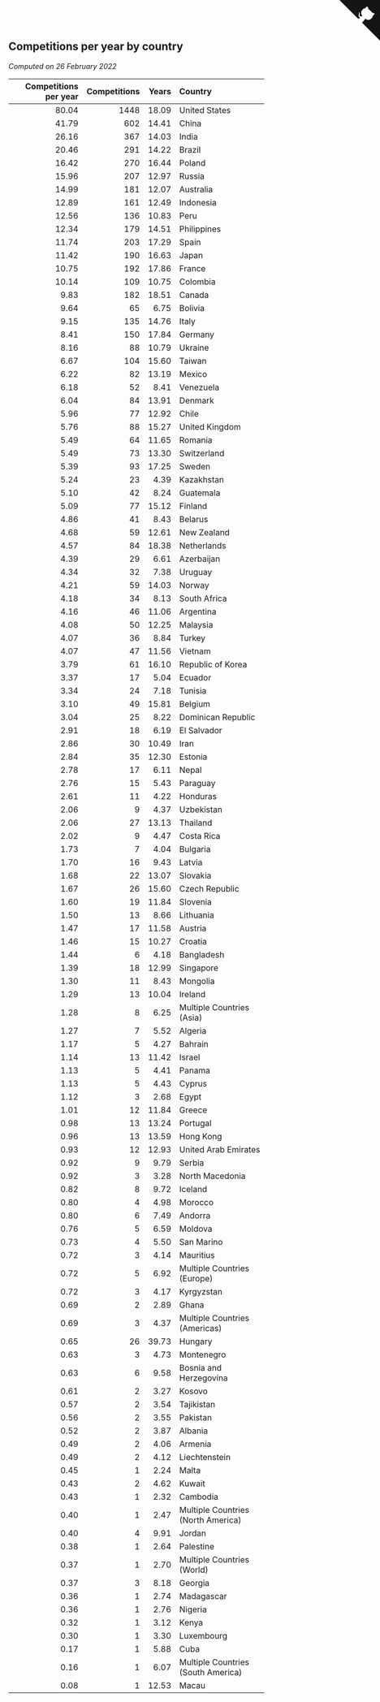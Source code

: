 ## Competitions per year by country

*Computed on 26 February 2022*

| Competitions per year | Competitions | Years | Country |
| ---: | ---: | ---: | :--- |
| 80.04 | 1448 | 18.09 | United States |
| 41.79 | 602 | 14.41 | China |
| 26.16 | 367 | 14.03 | India |
| 20.46 | 291 | 14.22 | Brazil |
| 16.42 | 270 | 16.44 | Poland |
| 15.96 | 207 | 12.97 | Russia |
| 14.99 | 181 | 12.07 | Australia |
| 12.89 | 161 | 12.49 | Indonesia |
| 12.56 | 136 | 10.83 | Peru |
| 12.34 | 179 | 14.51 | Philippines |
| 11.74 | 203 | 17.29 | Spain |
| 11.42 | 190 | 16.63 | Japan |
| 10.75 | 192 | 17.86 | France |
| 10.14 | 109 | 10.75 | Colombia |
| 9.83 | 182 | 18.51 | Canada |
| 9.64 | 65 | 6.75 | Bolivia |
| 9.15 | 135 | 14.76 | Italy |
| 8.41 | 150 | 17.84 | Germany |
| 8.16 | 88 | 10.79 | Ukraine |
| 6.67 | 104 | 15.60 | Taiwan |
| 6.22 | 82 | 13.19 | Mexico |
| 6.18 | 52 | 8.41 | Venezuela |
| 6.04 | 84 | 13.91 | Denmark |
| 5.96 | 77 | 12.92 | Chile |
| 5.76 | 88 | 15.27 | United Kingdom |
| 5.49 | 64 | 11.65 | Romania |
| 5.49 | 73 | 13.30 | Switzerland |
| 5.39 | 93 | 17.25 | Sweden |
| 5.24 | 23 | 4.39 | Kazakhstan |
| 5.10 | 42 | 8.24 | Guatemala |
| 5.09 | 77 | 15.12 | Finland |
| 4.86 | 41 | 8.43 | Belarus |
| 4.68 | 59 | 12.61 | New Zealand |
| 4.57 | 84 | 18.38 | Netherlands |
| 4.39 | 29 | 6.61 | Azerbaijan |
| 4.34 | 32 | 7.38 | Uruguay |
| 4.21 | 59 | 14.03 | Norway |
| 4.18 | 34 | 8.13 | South Africa |
| 4.16 | 46 | 11.06 | Argentina |
| 4.08 | 50 | 12.25 | Malaysia |
| 4.07 | 36 | 8.84 | Turkey |
| 4.07 | 47 | 11.56 | Vietnam |
| 3.79 | 61 | 16.10 | Republic of Korea |
| 3.37 | 17 | 5.04 | Ecuador |
| 3.34 | 24 | 7.18 | Tunisia |
| 3.10 | 49 | 15.81 | Belgium |
| 3.04 | 25 | 8.22 | Dominican Republic |
| 2.91 | 18 | 6.19 | El Salvador |
| 2.86 | 30 | 10.49 | Iran |
| 2.84 | 35 | 12.30 | Estonia |
| 2.78 | 17 | 6.11 | Nepal |
| 2.76 | 15 | 5.43 | Paraguay |
| 2.61 | 11 | 4.22 | Honduras |
| 2.06 | 9 | 4.37 | Uzbekistan |
| 2.06 | 27 | 13.13 | Thailand |
| 2.02 | 9 | 4.47 | Costa Rica |
| 1.73 | 7 | 4.04 | Bulgaria |
| 1.70 | 16 | 9.43 | Latvia |
| 1.68 | 22 | 13.07 | Slovakia |
| 1.67 | 26 | 15.60 | Czech Republic |
| 1.60 | 19 | 11.84 | Slovenia |
| 1.50 | 13 | 8.66 | Lithuania |
| 1.47 | 17 | 11.58 | Austria |
| 1.46 | 15 | 10.27 | Croatia |
| 1.44 | 6 | 4.18 | Bangladesh |
| 1.39 | 18 | 12.99 | Singapore |
| 1.30 | 11 | 8.43 | Mongolia |
| 1.29 | 13 | 10.04 | Ireland |
| 1.28 | 8 | 6.25 | Multiple Countries (Asia) |
| 1.27 | 7 | 5.52 | Algeria |
| 1.17 | 5 | 4.27 | Bahrain |
| 1.14 | 13 | 11.42 | Israel |
| 1.13 | 5 | 4.41 | Panama |
| 1.13 | 5 | 4.43 | Cyprus |
| 1.12 | 3 | 2.68 | Egypt |
| 1.01 | 12 | 11.84 | Greece |
| 0.98 | 13 | 13.24 | Portugal |
| 0.96 | 13 | 13.59 | Hong Kong |
| 0.93 | 12 | 12.93 | United Arab Emirates |
| 0.92 | 9 | 9.79 | Serbia |
| 0.92 | 3 | 3.28 | North Macedonia |
| 0.82 | 8 | 9.72 | Iceland |
| 0.80 | 4 | 4.98 | Morocco |
| 0.80 | 6 | 7.49 | Andorra |
| 0.76 | 5 | 6.59 | Moldova |
| 0.73 | 4 | 5.50 | San Marino |
| 0.72 | 3 | 4.14 | Mauritius |
| 0.72 | 5 | 6.92 | Multiple Countries (Europe) |
| 0.72 | 3 | 4.17 | Kyrgyzstan |
| 0.69 | 2 | 2.89 | Ghana |
| 0.69 | 3 | 4.37 | Multiple Countries (Americas) |
| 0.65 | 26 | 39.73 | Hungary |
| 0.63 | 3 | 4.73 | Montenegro |
| 0.63 | 6 | 9.58 | Bosnia and Herzegovina |
| 0.61 | 2 | 3.27 | Kosovo |
| 0.57 | 2 | 3.54 | Tajikistan |
| 0.56 | 2 | 3.55 | Pakistan |
| 0.52 | 2 | 3.87 | Albania |
| 0.49 | 2 | 4.06 | Armenia |
| 0.49 | 2 | 4.12 | Liechtenstein |
| 0.45 | 1 | 2.24 | Malta |
| 0.43 | 2 | 4.62 | Kuwait |
| 0.43 | 1 | 2.32 | Cambodia |
| 0.40 | 1 | 2.47 | Multiple Countries (North America) |
| 0.40 | 4 | 9.91 | Jordan |
| 0.38 | 1 | 2.64 | Palestine |
| 0.37 | 1 | 2.70 | Multiple Countries (World) |
| 0.37 | 3 | 8.18 | Georgia |
| 0.36 | 1 | 2.74 | Madagascar |
| 0.36 | 1 | 2.76 | Nigeria |
| 0.32 | 1 | 3.12 | Kenya |
| 0.30 | 1 | 3.30 | Luxembourg |
| 0.17 | 1 | 5.88 | Cuba |
| 0.16 | 1 | 6.07 | Multiple Countries (South America) |
| 0.08 | 1 | 12.53 | Macau |


<a href="https://github.com/jonatanklosko/wca_statistics" class="github-corner" aria-label="View source on Github"><svg width="80" height="80" viewBox="0 0 250 250" style="fill:#151513; color:#fff; position: absolute; top: 0; border: 0; right: 0;" aria-hidden="true"><path d="M0,0 L115,115 L130,115 L142,142 L250,250 L250,0 Z"></path><path d="M128.3,109.0 C113.8,99.7 119.0,89.6 119.0,89.6 C122.0,82.7 120.5,78.6 120.5,78.6 C119.2,72.0 123.4,76.3 123.4,76.3 C127.3,80.9 125.5,87.3 125.5,87.3 C122.9,97.6 130.6,101.9 134.4,103.2" fill="currentColor" style="transform-origin: 130px 106px;" class="octo-arm"></path><path d="M115.0,115.0 C114.9,115.1 118.7,116.5 119.8,115.4 L133.7,101.6 C136.9,99.2 139.9,98.4 142.2,98.6 C133.8,88.0 127.5,74.4 143.8,58.0 C148.5,53.4 154.0,51.2 159.7,51.0 C160.3,49.4 163.2,43.6 171.4,40.1 C171.4,40.1 176.1,42.5 178.8,56.2 C183.1,58.6 187.2,61.8 190.9,65.4 C194.5,69.0 197.7,73.2 200.1,77.6 C213.8,80.2 216.3,84.9 216.3,84.9 C212.7,93.1 206.9,96.0 205.4,96.6 C205.1,102.4 203.0,107.8 198.3,112.5 C181.9,128.9 168.3,122.5 157.7,114.1 C157.9,116.9 156.7,120.9 152.7,124.9 L141.0,136.5 C139.8,137.7 141.6,141.9 141.8,141.8 Z" fill="currentColor" class="octo-body"></path></svg></a><style>.github-corner:hover .octo-arm{animation:octocat-wave 560ms ease-in-out}@keyframes octocat-wave{0%,100%{transform:rotate(0)}20%,60%{transform:rotate(-25deg)}40%,80%{transform:rotate(10deg)}}@media (max-width:500px){.github-corner:hover .octo-arm{animation:none}.github-corner .octo-arm{animation:octocat-wave 560ms ease-in-out}}</style>
